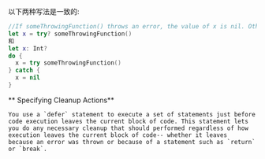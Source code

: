 以下两种写法是一致的:
```Swift
//If someThrowingFunction() throws an error, the value of x is nil. Otherwise, the value of x is the value that the function returned. 
let x = try? someThrowingFunction()
和
let x: Int?
do {
  x = try someThrowingFunction()
} catch {
  x = nil
}
```

** Specifying Cleanup Actions**

    You use a `defer` statement to execute a set of statements just before code execution leaves the current block of code. This statement lets you do any necessary cleanup that should performed regardless of how execution leaves the current block of code-- whether it leaves  because an error was thrown or because of a statement such as `return` or `break`.